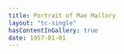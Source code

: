 ```yaml
---
title: Portrait of Mae Mallory
layout: "tc-single"
hasContentInGallery: true
date: 1957-01-01
---
```

